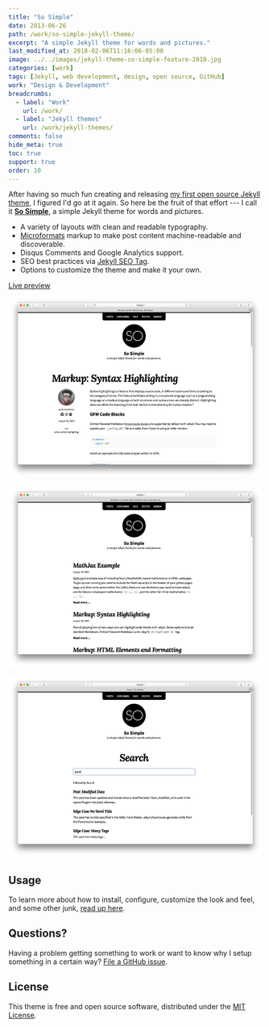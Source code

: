 ```yaml
---
title: "So Simple"
date: 2013-06-26
path: /work/so-simple-jekyll-theme/
excerpt: "A simple Jekyll theme for words and pictures."
last_modified_at: 2018-02-06T11:16:06-05:00
image: ../../images/jekyll-theme-so-simple-feature-2018.jpg
categories: [work]
tags: [Jekyll, web development, design, open source, GitHub]
work: "Design & Development"
breadcrumbs:
  - label: "Work"
    url: /work/
  - label: "Jekyll themes"
    url: /work/jekyll-themes/
comments: false
hide_meta: true
toc: true
support: true
order: 10
---
```


After having so much fun creating and releasing [my first open source Jekyll theme](https://mmistakes.github.io/minimal-mistakes), I figured I'd go at it again. So here be the fruit of that effort --- I call it [**So Simple**](https://mmistakes.github.io/so-simple-theme), a simple Jekyll theme for words and pictures. 

- A variety of layouts with clean and readable typography.
- [Microformats](http://microformats.org/wiki/microformats2) markup to make post content machine-readable and discoverable.
- Disqus Comments and Google Analytics support.
- SEO best practices via [Jekyll SEO Tag](https://github.com/jekyll/jekyll-seo-tag).
- Options to customize the theme and make it your own.

<p markdown="0">
  <a href="https://mmistakes.github.io/so-simple-theme/" onclick="ga('send', 'event', 'link', 'click', 'Preview So Simple');" class="btn">Live preview</a>
</p>

![post layout example](../../images/so-simple-post.png)

![list of posts layout example](../../images/so-simple-posts.png)

![search layout example](../../images/so-simple-search.png)

## Usage

To learn more about how to install, configure, customize the look and feel, and some other junk, [read up here](https://github.com/mmistakes/so-simple-theme).

## Questions?

Having a problem getting something to work or want to know why I setup something in a certain way? [File a GitHub issue](https://github.com/mmistakes/so-simple-theme/issues).

## License

This theme is free and open source software, distributed under the [MIT License](https://github.com/mmistakes/so-simple-theme/blob/master/LICENSE).
